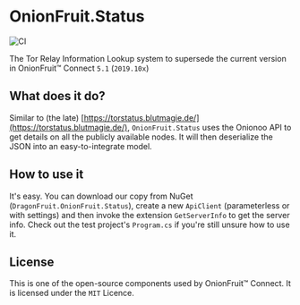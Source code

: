 # OnionFruit.Status
![CI](https://github.com/dragonfruitnetwork/OnionFruit.Status/workflows/Publish/badge.svg)

The Tor Relay Information Lookup system to supersede the current version in OnionFruit™ Connect `5.1` (`2019.10x`)

## What does it do?
Similar to (the late) [https://torstatus.blutmagie.de/](https://torstatus.blutmagie.de/), `OnionFruit.Status` uses the Onionoo API to get details on all the publicly available nodes. It will then deserialize the JSON into an easy-to-integrate model.

## How to use it
It's easy. You can download our copy from NuGet (`DragonFruit.OnionFruit.Status`), create a new `ApiClient` (parameterless or with settings) and then invoke the extension `GetServerInfo` to get the server info.
Check out the test project's `Program.cs` if you're still unsure how to use it.

## License
This is one of the open-source components used by OnionFruit™ Connect. It is licensed under the `MIT` Licence.
